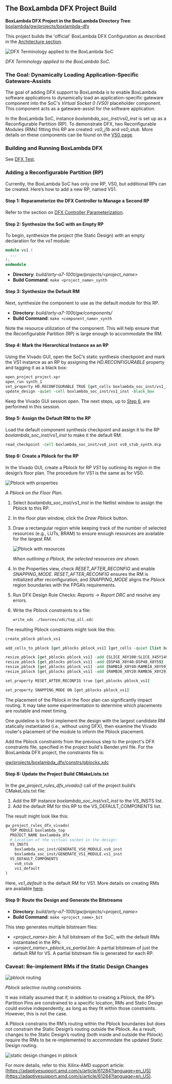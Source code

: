 ## The BoxLambda DFX Project Build

**BoxLambda DFX Project in the BoxLambda Directory Tree**:
[boxlambda/gw/projects/boxlambda-dfx](https://github.com/epsilon537/boxlambda/tree/master/gw/projects/boxlambda_dfx)

This project builds the 'official' BoxLambda DFX Configuration as described in the [Architecture section](architecture.md#dfx-configuration).

![DFX Terminology applied to the BoxLambda SoC](assets/dfx_terminology.png)

*DFX Terminology applied to the BoxLambda SoC.*

### The Goal: Dynamically Loading Application-Specific Gateware-Assists

The goal of adding DFX support to BoxLambda is to enable BoxLambda software applications to dynamically load an application-specific gateware component into the SoC's *Virtual Socket 0 (VS0)* placeholder component. This component acts as a gateware-assist for the software application.

In the BoxLambda SoC, instance *boxlambda_soc_inst/vs0_inst* is set up as a Reconfigurable Partition (RP). To demonstrate DFX, two Reconfigurable Modules (RMs) fitting this RP are created: *vs0_j1b* and *vs0_stub*. More details on these components can be found on the [VS0 page](components_vs0.md).

### Building and Running BoxLambda DFX

See [DFX Test](test-build-dfx.md).

### Adding a Reconfigurable Partition (RP)

Currently, the BoxLambda SoC has only one RP, VS0, but additional RPs can be created. Here’s how to add a new RP, named VS1.

#### Step 1: Reparameterize the DFX Controller to Manage a Second RP

Refer to the section on [DFX Controller Parameterization](components_dfx_controller.md#dfx-controller-parameterization).

#### Step 2: Synthesize the SoC with an Empty RP

To begin, synthesize the project (the Static Design) with an empty declaration for the *vs1* module:

```verilog
module vs1 (
  ...
);
endmodule
```

- **Directory**: *build/arty-a7-100t/gw/projects/<project_name>*
- **Build Command**: `make <project_name>_synth`

#### Step 3: Synthesize the Default RM

Next, synthesize the component to use as the default module for this RP.

- **Directory**: *build/arty-a7-100t/gw/components/<component>*
- **Build Command**: `make <component_name>_synth`

Note the resource utilization of the component. This will help ensure that the Reconfigurable Partition (RP) is large enough to accommodate the RM.

#### Step 4: Mark the Hierarchical Instance as an RP

Using the Vivado GUI, open the SoC’s static synthesis checkpoint and mark the VS1 instance as an RP by assigning the *HD.RECONFIGURABLE* property and tagging it as a black box:

```tcl
open_project project.xpr
open_run synth_1
set_property HD.RECONFIGURABLE TRUE [get_cells boxlambda_soc_inst/vs1_inst]
update_design -quiet -cell boxlambda_soc_inst/vs1_inst -black_box
```

Keep the Vivado GUI session open. The next steps, up to [Step 6](#step-6-create-a-pblock-for-the-rp), are performed in this session.

#### Step 5: Assign the Default RM to the RP

Load the default component synthesis checkpoint and assign it to the RP *boxlambda_soc_inst/vs1_inst* to make it the default RM.

```tcl
read_checkpoint -cell boxlambda_soc_inst/vs0_inst vs0_stub_synth.dcp
```

#### Step 6: Create a Pblock for the RP

In the Vivado GUI, create a Pblock for RP *VS1* by outlining its region in the design’s floor plan. The procedure for VS1 is the same as for VS0.

![Pblock with properties](assets/pblock_w_properties.png)

*A Pblock on the Floor Plan.*

1. Select *boxlambda_soc_inst/vs1_inst* in the Netlist window to assign the Pblock to this RP.
2. In the floor plan window, click the *Draw Pblock* button.
3. Draw a rectangular region while keeping track of the number of selected resources (e.g., LUTs, BRAM) to ensure enough resources are available for the largest RM.

   ![Pblock with resources](assets/pblock_w_resources.png)

   *When outlining a Pblock, the selected resources are shown.*

4. In the Properties view, check *RESET_AFTER_RECONFIG* and enable *SNAPPING_MODE*. *RESET_AFTER_RECONFIG* ensures the RM is initialized after reconfiguration, and *SNAPPING_MODE* aligns the Pblock region boundaries with the FPGA’s requirements.
5. Run DFX Design Rule Checks: *Reports -> Report DRC* and resolve any errors.
6. Write the Pblock constraints to a file:

    ```bash
    write_xdc ./Sources/xdc/top_all.xdc
    ```

The resulting Pblock constraints might look like this:

```tcl
create_pblock pblock_vs1

add_cells_to_pblock [get_pblocks pblock_vs1] [get_cells -quiet [list boxlambda_soc_inst/vs1_inst]]

resize_pblock [get_pblocks pblock_vs1] -add {SLICE_X6Y100:SLICE_X45Y149}
resize_pblock [get_pblocks pblock_vs1] -add {DSP48_X0Y40:DSP48_X0Y59}
resize_pblock [get_pblocks pblock_vs1] -add {RAMB18_X0Y40:RAMB18_X0Y59}
resize_pblock [get_pblocks pblock_vs1] -add {RAMB36_X0Y20:RAMB36_X0Y29}

set_property RESET_AFTER_RECONFIG true [get_pblocks pblock_vs1]

set_property SNAPPING_MODE ON [get_pblocks pblock_vs1]
```

The placement of the Pblock in the floor plan can significantly impact routing. It may take some experimentation to determine which placements are routable and meet timing.

One guideline is to first implement the design with the largest candidate RM statically instantiated (i.e., without using DFX), then examine the Vivado router's placement of the module to inform the Pblock placement.

Add the Pblock constraints from the previous step to the project's DFX constraints file, specified in the project build's Bender.yml file. For the BoxLambda DFX project, the constraints file is:

[gw/projects/boxlambda_dfx/constrs/pblocks.xdc](https://github.com/epsilon537/boxlambda/blob/master/gw/projects/boxlambda_dfx/constrs/pblocks.xdc)

#### Step 8: Update the Project Build CMakeLists.txt

In the *gw_project_rules_dfx_vivado()* call of the project build’s CMakeLists.txt file:

1. Add the RP instance *boxlambda_soc_inst/vs1_inst* to the VS_INSTS list.
2. Add the default RM for this RP to the VS_DEFAULT_COMPONENTS list.

The result might look like this:

```tcl
gw_project_rules_dfx_vivado(
  TOP_MODULE boxlambda_top
  PROJECT_NAME boxlambda_dfx
  # Location of the virtual socket in the design:
  VS_INSTS
    boxlambda_soc_inst/GENERATE_VS0_MODULE.vs0_inst
    boxlambda_soc_inst/GENERATE_VS1_MODULE.vs1_inst
  VS_DEFAULT_COMPONENTS
    vs0_stub
    vs1_default
)
```

Here, *vs1_default* is the default RM for VS1. More details on creating RMs are available [here](components_vs0.md#creating-a-new-vs0-rm-dfx).

#### Step 9: Route the Design and Generate the Bitstreams

- **Directory**: *build/arty-a7-100t/gw/projects/<project_name>*
- **Build Command**: `make <project_name>_bit`

This step generates multiple bitstream files:

- *<project_name>.bin*: A full bitstream of the SoC, with the default RMs instantiated in the RPs.
- *<project_name>_pblock_vs<x>_partial.bin*: A partial bitstream of just the default RM for VS<x>. A partial bitstream file is generated for each RP.

### Caveat: Re-implement RMs if the Static Design Changes

![pblock routing](assets/pblock_routing.png)

*Pblock selective routing constraints.*

It was initially assumed that if, in addition to creating a Pblock, the RP’s Partition Pins are constrained to a specific location, RMs and Static Design could evolve independently, as long as they fit within those constraints. However, this is not the case.

A Pblock constrains the RM’s routing within the Pblock boundaries but does not constrain the Static Design’s routing outside the Pblock. As a result, changes to the Static Design’s routing (both inside and outside the Pblock) require the RMs to be re-implemented to accommodate the updated Static Design routing.

![static design changes in pblock](assets/static_design_changes_in_pblock.png)

For more details, refer to this Xilinx-AMD support article: [https://adaptivesupport.amd.com/s/article/61284?language=en_US](https://adaptivesupport.amd.com/s/article/61284?language=en_US).

